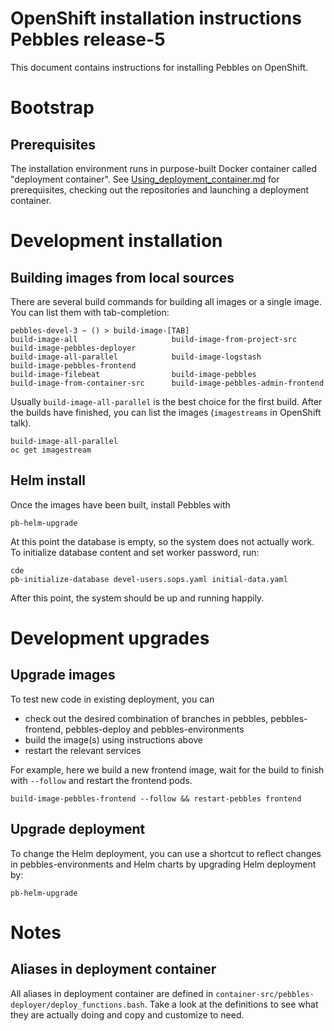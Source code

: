 # OpenShift installation instructions Pebbles release-5

This document contains instructions for installing Pebbles on OpenShift.

# Bootstrap

## Prerequisites

The installation environment runs in purpose-built Docker container called "deployment container".
See [Using_deployment_container.md](Using_deployment_container.md) for prerequisites,
checking out the repositories and launching a deployment container.

# Development installation

## Building images from local sources

There are several build commands for building all images or a single image. You can list them with tab-completion:

```
pebbles-devel-3 ~ () > build-image-[TAB]
build-image-all                     build-image-from-project-src        build-image-pebbles-deployer
build-image-all-parallel            build-image-logstash                build-image-pebbles-frontend
build-image-filebeat                build-image-pebbles
build-image-from-container-src      build-image-pebbles-admin-frontend
```

Usually `build-image-all-parallel` is the best choice for the first build. After the builds have finished, you can
list the images (`imagestreams` in OpenShift talk).

```shell script
build-image-all-parallel
oc get imagestream
```

## Helm install

Once the images have been built, install Pebbles with

```shell script
pb-helm-upgrade
```

At this point the database is empty, so the system does not actually work. To initialize database content and
set worker password, run:

```shell script
cde
pb-initialize-database devel-users.sops.yaml initial-data.yaml
```

After this point, the system should be up and running happily.

# Development upgrades

## Upgrade images

To test new code in existing deployment, you can

* check out the desired combination of branches in pebbles, pebbles-frontend, pebbles-deploy and pebbles-environments
* build the image(s) using instructions above
* restart the relevant services

For example, here we build a new frontend image, wait for the build to finish with `--follow` and restart the frontend
pods.

```shell script
build-image-pebbles-frontend --follow && restart-pebbles frontend
```

## Upgrade deployment

To change the Helm deployment, you can use a shortcut to reflect changes in pebbles-environments and
Helm charts by upgrading Helm deployment by:

```shell script
pb-helm-upgrade
```

# Notes

## Aliases in deployment container

All aliases in deployment container are defined in `container-src/pebbles-deployer/deploy_functions.bash`. Take a look
at the definitions to see what they are actually doing and copy and customize to need.
